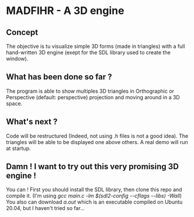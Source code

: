 # MADFIHR - A 3D engine
## Concept
The objective is tu visualize simple 3D forms (made in triangles) with a full hand-written 3D engine (exept for the SDL library used to create the window).
## What has been done so far ?
The program is able to show multiples 3D triangles in Orthographic or Perspective (default: perspective) projection and moving around in a 3D space.
## What's next ?
Code will be restructured (Indeed, not using .h files is not a good idea).
The triangles will be able to be displayed one above others.
A real demo will run at startup.
## Damn ! I want to try out this very promising 3D engine !
You can ! First you should install the SDL library, then clone this repo and compile it.
(I'm using *gcc main.c -lm $(sdl2-config --cflags --libs) -Wall*)
You also can download *a.out* which is an executable compiled on Ubuntu 20.04, but I haven't tried so far...
